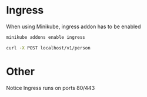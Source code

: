 # Ingress

When using Minikube, ingress addon has to be enabled
```bash
minikube addons enable ingress
```
```bash
curl -X POST localhost/v1/person
```

# Other

Notice Ingress runs on ports 80/443
